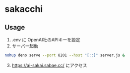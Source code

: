 # sakacchi

## Usage

1. .env に OpenAI社のAPIキーを設定
2. サーバー起動
```sh
nohup deno serve --port 8201 --host "[::]" server.js &
```
3. https://ai-sakai.sabae.cc/ にアクセス
